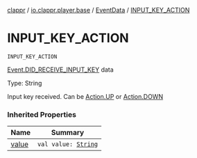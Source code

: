 [clappr](../../index.md) / [io.clappr.player.base](../index.md) / [EventData](index.md) / [INPUT_KEY_ACTION](./-i-n-p-u-t_-k-e-y_-a-c-t-i-o-n.md)

# INPUT_KEY_ACTION

`INPUT_KEY_ACTION`

[Event.DID_RECEIVE_INPUT_KEY](../-event/-d-i-d_-r-e-c-e-i-v-e_-i-n-p-u-t_-k-e-y.md) data

Type: String

Input key received. Can be [Action.UP](../../io.clappr.player.base.keys/-action/-u-p.md) or [Action.DOWN](../../io.clappr.player.base.keys/-action/-d-o-w-n.md)

### Inherited Properties

| Name | Summary |
|---|---|
| [value](value.md) | `val value: `[`String`](https://kotlinlang.org/api/latest/jvm/stdlib/kotlin/-string/index.html) |
